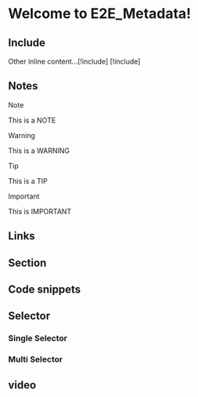 # Welcome to E2E_Metadata!


## Include   
Other inline content...[!include[<IncludeTesting>](<includefile.md>)]
[!include[<IncludeTesting>](<includefile.md>)]

## Notes
> [!NOTE]
> This is a NOTE

> [!WARNING]
> This is a WARNING

> [!TIP]
> This is a TIP

> [!IMPORTANT]
> This is IMPORTANT

## Links

## Section

## Code snippets

## Selector
### Single Selector  
### Multi Selector 

## video

